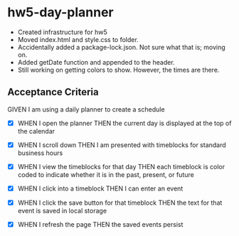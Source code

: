 # hw5-day-planner
- Created infrastructure for hw5
- Moved index.html and style.css to folder.
- Accidentally added a package-lock.json. Not sure what that is; moving on.
- Added getDate function and appended to the header.
- Still working on getting colors to show. However, the times are there.



## Acceptance Criteria


GIVEN I am using a daily planner to create a schedule
- [X] WHEN I open the planner THEN the current day is displayed at the top of the calendar
- [X] WHEN I scroll down THEN I am presented with timeblocks for standard business hours
- [X] WHEN I view the timeblocks for that day THEN each timeblock is color coded to indicate whether it is in the past, present, or future
- [X] WHEN I click into a timeblock THEN I can enter an event
- [X] WHEN I click the save button for that timeblock THEN the text for that event is saved in local storage
- [X] WHEN I refresh the page THEN the saved events persist

